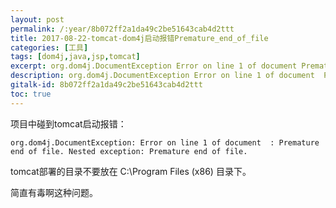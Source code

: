 ```yaml
---
layout: post
permalink: /:year/8b072ff2a1da49c2be51643cab4d2ttt
title: 2017-08-22-tomcat-dom4j启动报错Premature_end_of_file
categories: [工具]
tags: [dom4j,java,jsp,tomcat]
excerpt: org.dom4j.DocumentException Error on line 1 of document Premature end of file. Nested exception Premature end of file.
description: org.dom4j.DocumentException Error on line 1 of document  Premature end of file. Nested exception Premature end of file.
gitalk-id: 8b072ff2a1da49c2be51643cab4d2ttt
toc: true
---
```


项目中碰到tomcat启动报错：

```
org.dom4j.DocumentException: Error on line 1 of document  : Premature end of file. Nested exception: Premature end of file.
```

tomcat部署的目录不要放在 C:\Program Files (x86) 目录下。

简直有毒啊这种问题。	